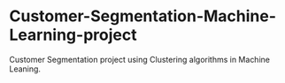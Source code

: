 # Customer-Segmentation-Machine-Learning-project
Customer Segmentation project using Clustering algorithms in Machine Leaning.

